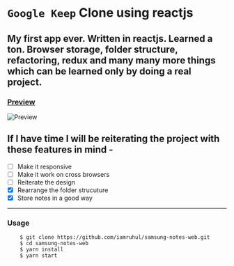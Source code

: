 # `Google Keep` Clone using reactjs

## My first app ever. Written in reactjs. Learned a ton. Browser storage, folder structure, refactoring, redux and many many more things which can be learned only by doing a real project.

### [Preview](https://google-keep-react.netlify.app/)

![Preview](https://i.imgur.com/W1LOCTv.png)

## If I have time I will be reiterating the project with these features in mind -
 - [ ] Make it responsive  
 - [ ] Make it work on cross browsers  
 - [ ] Reiterate the design  
 - [x] Rearrange the folder strucuture
 - [x] Store notes in a good way

---

### Usage

```
    $ git clone https://github.com/iamruhul/samsung-notes-web.git
    $ cd samsung-notes-web
    $ yarn install
    $ yarn start
```
